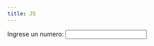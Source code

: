 ```yaml
---
title: JS
---
```


<html lang="en">
<head>
 <link rel="stylesheet" href="https://alejandramontenegro.com/grav/admin/pages/js" integrity="sha384-1q8mTJOASx8j1Au+a5WDVnPi2lkFfwwEAa8hDDdjZlpLegxhjVME1fgjWPGmkzs7" crossorigin="anonymous">
</head>
<body>
    
Ingrese un numero: <input type="text" id="valor" onkeyup="myFunction()" >
<p id="nombre" style="color:Tomato;"></p>

<script type="text/javascript">
    function myFunction() {

    var max= document.getElementById("valor").value;
    //Imprimir figuras de triangulos formados por asteriscos con ciclo for
    var f,c;
    //triangulo rectangulo recto a derechas

    for (f=1;f<=max;f++)
    {
        for(c=1;c<=f;c++)
            document.write("*");
        document.write("<br>");
    }
    //document.write("<br>");

    //triangulo rectangulo invertido a izquierdas
    for (f=max;f>=1;f--)
    {
        for(c=1;c<=max-f;c++)
            document.write("&nbsp&nbsp");
        for(c=1;c<=f;c++)
            document.write("*");
        document.write("<br>");
    }
    document.write("<br>");
  }
</script>
</body>
</html>